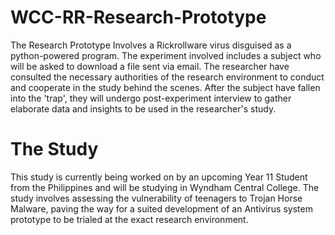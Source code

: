 # WCC-RR-Research-Prototype
The Research Prototype Involves a Rickrollware virus disguised as a python-powered program. The experiment involved includes a subject who will be asked to download a file sent via email. The researcher have consulted the necessary authorities of the research environment to conduct and cooperate in the study behind the scenes. 
After the subject have fallen into the 'trap', they will undergo post-experiment interview to gather elaborate data and insights to be used in the researcher's study.

# The Study
This study is currently being worked on by an upcoming Year 11 Student from the Philippines and will be studying in Wyndham Central College. The study involves assessing the vulnerability of teenagers to Trojan Horse Malware, paving the way for a suited development of an Antivirus system prototype to be trialed at the exact research environment.
